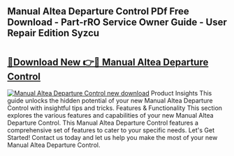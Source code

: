 ## Manual Altea Departure Control PDf Free Download - Part-rRO Service Owner Guide - User Repair Edition Syzcu

# <h2><a href="http://bc63305.oget.top/?id=Manual+Altea+Departure+Control">🔗Download New 👉🔴 Manual Altea Departure Control</a></h2>

[![Manual Altea Departure Control new download](https://i.imgur.com/5g1atiW.png)](http://bc63305.oget.top/?id=Manual+Altea+Departure+Control)
Product Insights This guide unlocks the hidden potential of your new Manual Altea Departure Control with insightful tips and tricks. Features & Functionality This section explores the various features and capabilities of your new Manual Altea Departure Control. This Manual Altea Departure Control features a comprehensive set of features to cater to your specific needs. Let's Get Started! Contact us today and let us help you make the most of your new Manual Altea Departure Control.
